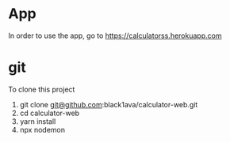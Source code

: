 # App

In order to use the app, go to https://calculatorss.herokuapp.com

# git

To clone this project

1. git clone git@github.com:black1ava/calculator-web.git
2. cd calculator-web
3. yarn install
4. npx nodemon